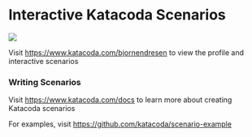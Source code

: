 # Interactive Katacoda Scenarios

[![](http://shields.katacoda.com/katacoda/bjornendresen/count.svg)](https://www.katacoda.com/bjornendresen "Get your profile on Katacoda.com")

Visit https://www.katacoda.com/bjornendresen to view the profile and interactive scenarios

### Writing Scenarios
Visit https://www.katacoda.com/docs to learn more about creating Katacoda scenarios

For examples, visit https://github.com/katacoda/scenario-example
